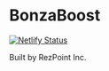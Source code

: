 # BonzaBoost

[![Netlify Status](https://api.netlify.com/api/v1/badges/7d4273a8-8351-4d20-a220-9ffbfa576fb4/deploy-status)](https://app.netlify.com/sites/bonzaboost/deploys)

Built by RezPoint Inc.